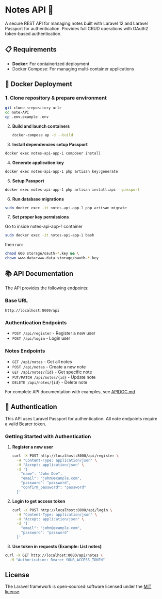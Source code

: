 # Notes API 📝

A secure REST API for managing notes built with Laravel 12 and Laravel Passport for authentication. Provides full CRUD operations with OAuth2 token-based authentication.

## 📋 Requirements

- **Docker**: For containerized deployment
- Docker Compose: For managing multi-container applications

## 🚀 Docker Deployment

### 1. Clone repository & prepare environment
```bash
git clone <repository-url>
cd note-API
cp .env.example .env
```


2. **Build and launch containers**
   ```bash
   docker-compose up -d --build
   ```



3. **Install dependencies setup Passport**
```bash
docker exec notes-api-app-1 composer install
```

4. **Generate application key**
```bash
docker exec notes-api-app-1 php artisan key:generate
```

5. **Setup Passport**
```bash
docker exec notes-api-app-1 php artisan install:api --passport
```


6. **Run database migrations**
```bash
sudo docker exec -it notes-api-app-1 php artisan migrate
```

7. **Set proper key permissions**

Go to inside notes-api-app-1 container
```bash
sudo docker exec -it notes-api-app-1 bash
```

then run:
```bash
chmod 600 storage/oauth-*.key && \
chown www-data:www-data storage/oauth-*.key
```



## 📚 API Documentation

The API provides the following endpoints:

### Base URL
```
http://localhost:8000/api
```

### Authentication Endpoints
- `POST /api/register` - Register a new user
- `POST /api/login` - Login user

### Notes Endpoints
- `GET /api/notes` - Get all notes
- `POST /api/notes` - Create a new note
- `GET /api/notes/{id}` - Get specific note
- `PUT/PATCH /api/notes/{id}` - Update note
- `DELETE /api/notes/{id}` - Delete note

For complete API documentation with examples, see [APIDOC.md](APIDOC.md)

## 🔐 Authentication

This API uses Laravel Passport for authentication. All note endpoints require a valid Bearer token.

### Getting Started with Authentication

1. **Register a new user**
   ```bash
   curl -X POST http://localhost:8000/api/register \
     -H "Content-Type: application/json" \
     -H "Accept: application/json" \
     -d '{
       "name": "John Doe",
       "email": "john@example.com",
       "password": "password",
       "confirm_password": "password"
     }'
   ```

2. **Login to get access token**
   ```bash
   curl -X POST http://localhost:8000/api/login \
     -H "Content-Type: application/json" \
     -H "Accept: application/json" \
     -d '{
       "email": "john@example.com",
       "password": "password"
     }'
   ```

3. **Use token in requests (Example: List notes)**
```bash
curl -X GET http://localhost:8000/api/notes \
  -H "Authorization: Bearer YOUR_ACCESS_TOKEN"
```

## License

The Laravel framework is open-sourced software licensed under the [MIT license](https://opensource.org/licenses/MIT).
#

